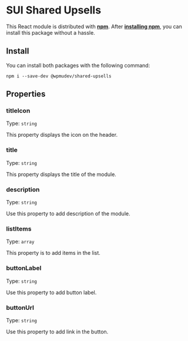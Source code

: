 # SUI Shared Upsells

This React module is distributed with **[npm](https://www.npmjs.com/)**. After **[installing npm](https://docs.npmjs.com/getting-started/installing-node)**, you can install this package without a hassle.

## Install

You can install both packages with the following command:
```
npm i --save-dev @wpmudev/shared-upsells
```

## Properties

### titleIcon
Type: `string`

This property displays the icon on the header.

### title
Type: `string`

This property displays the title of the module.

### description
Type: `string`

Use this property to add description of the module.

### listItems
Type: `array`

This property is to add items in the list.

### buttonLabel
Type: `string`

Use this property to add button label.

### buttonUrl
Type: `string`

Use this property to add link in the button.